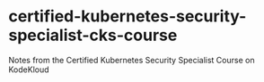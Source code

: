 # certified-kubernetes-security-specialist-cks-course
Notes from the Certified Kubernetes Security Specialist Course on KodeKloud
